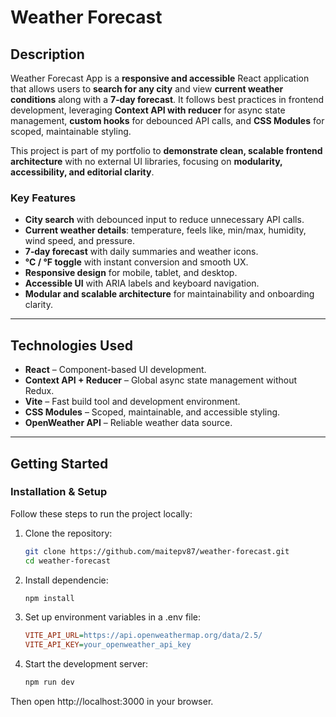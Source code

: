 # **Weather Forecast**

## **Description**

Weather Forecast App is a **responsive and accessible** React application that allows users to **search for any city** and view **current weather conditions** along with a **7‑day forecast**. It follows best practices in frontend development, leveraging **Context API with reducer** for async state management, **custom hooks** for debounced API calls, and **CSS Modules** for scoped, maintainable styling.

This project is part of my portfolio to **demonstrate clean, scalable frontend architecture** with no external UI libraries, focusing on **modularity, accessibility, and editorial clarity**.

### **Key Features**

- **City search** with debounced input to reduce unnecessary API calls.
- **Current weather details**: temperature, feels like, min/max, humidity, wind speed, and pressure.
- **7‑day forecast** with daily summaries and weather icons.
- **°C / °F toggle** with instant conversion and smooth UX.
- **Responsive design** for mobile, tablet, and desktop.
- **Accessible UI** with ARIA labels and keyboard navigation.
- **Modular and scalable architecture** for maintainability and onboarding clarity.

---

## **Technologies Used**

- **React** – Component-based UI development.
- **Context API + Reducer** – Global async state management without Redux.
- **Vite** – Fast build tool and development environment.
- **CSS Modules** – Scoped, maintainable, and accessible styling.
- **OpenWeather API** – Reliable weather data source.

---

## **Getting Started**

### **Installation & Setup**

Follow these steps to run the project locally:

1. Clone the repository:

   ```bash
   git clone https://github.com/maitepv87/weather-forecast.git
   cd weather-forecast

   ```

2. Install dependencie:

   ```bash
   npm install
   ```

3. Set up environment variables in a .env file:

   ```ini
   VITE_API_URL=https://api.openweathermap.org/data/2.5/
   VITE_API_KEY=your_openweather_api_key
   ```

4. Start the development server:

   ```bash
   npm run dev
   ```

Then open http://localhost:3000 in your browser.
